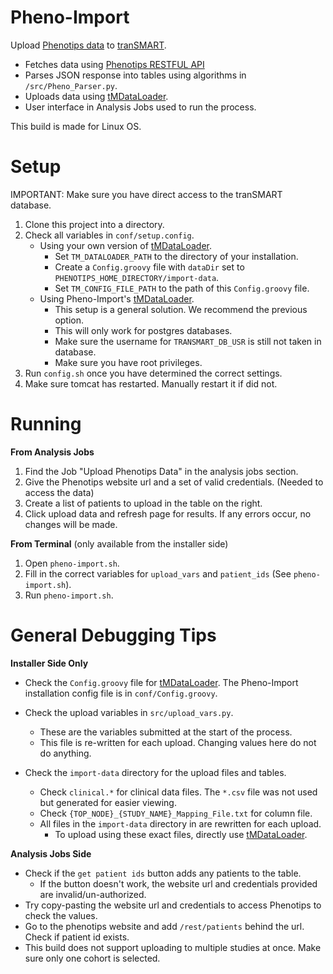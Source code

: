 # Pheno-Import
Upload [Phenotips data](https://phenotips.org/) to [tranSMART](http://transmartfoundation.org/).
* Fetches data using [Phenotips RESTFUL API](https://phenotips.org/DevGuide/API)
* Parses JSON response into tables using algorithms in `/src/Pheno_Parser.py`.
* Uploads data using [tMDataLoader](https://github.com/Clarivate-LSPS/tMDataLoader).
* User interface in Analysis Jobs used to run the process.

This build is made for Linux OS.

# Setup
IMPORTANT: Make sure you have direct access to the tranSMART database.
1. Clone this project into a directory.
2. Check all variables in `conf/setup.config`.
   * Using your own version of [tMDataLoader](https://github.com/Clarivate-LSPS/tMDataLoader).
     * Set `TM_DATALOADER_PATH` to the directory of your installation.
     * Create a `Config.groovy` file with `dataDir` set to `PHENOTIPS_HOME_DIRECTORY/import-data`. 
     * Set `TM_CONFIG_FILE_PATH` to the path of this `Config.groovy` file.
   * Using Pheno-Import's [tMDataLoader](https://github.com/Clarivate-LSPS/tMDataLoader).
     * This setup is a general solution. We recommend the previous option. 
     * This will only work for postgres databases.
     * Make sure the username for `TRANSMART_DB_USR` is still not taken in database.
     * Make sure you have root privileges.
3. Run `config.sh` once you have determined the correct settings.
4. Make sure tomcat has restarted. Manually restart it if did not.

# Running
**From Analysis Jobs**
1. Find the Job "Upload Phenotips Data" in the analysis jobs section.
2. Give the Phenotips website url and a set of valid credentials. (Needed to access the data)
3. Create a list of patients to upload in the table on the right.
4. Click upload data and refresh page for results. If any errors occur, no changes will be made.

**From Terminal** (only available from the installer side)
1. Open `pheno-import.sh`.
2. Fill in the correct variables for `upload_vars` and `patient_ids` (See `pheno-import.sh`). 
3. Run `pheno-import.sh`.
 
# General Debugging Tips
**Installer Side Only**
* Check the `Config.groovy` file for [tMDataLoader](https://github.com/Clarivate-LSPS/tMDataLoader). The Pheno-Import installation config file is in `conf/Config.groovy`.
  
* Check the upload variables in `src/upload_vars.py`.
  * These are the variables submitted at the start of the process.
  * This file is re-written for each upload. Changing values here do not do anything. 
  
* Check the `import-data` directory for the upload files and tables.
  * Check `clinical.*` for clinical data files. The `*.csv` file was not used but generated for easier viewing.
  * Check `{TOP_NODE}_{STUDY_NAME}_Mapping_File.txt` for column file.
  * All files in the `import-data` directory in are rewritten for each upload. 
    * To upload using these exact files, directly use [tMDataLoader](https://github.com/Clarivate-LSPS/tMDataLoader).

**Analysis Jobs Side**
* Check if the `get patient ids` button adds any patients to the table.
  * If the button doesn't work, the website url and credentials provided are invalid/un-authorized.
* Try copy-pasting the website url and credentials to access Phenotips to check the values.
* Go to the phenotips website and add `/rest/patients` behind the url. Check if patient id exists.
* This build does not support uploading to multiple studies at once. Make sure only one cohort is selected. 

